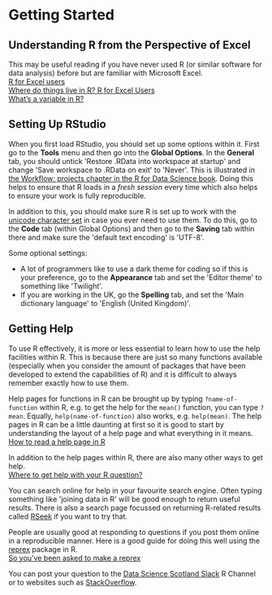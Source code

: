 # Getting Started

## Understanding R from the Perspective of Excel
This may be useful reading if you have never used R (or similar software for data analysis) before but are familiar with Microsoft Excel.  
[R for Excel users](http://rex-analytics.com/r-for-excel-users)  
[Where do things live in R? R for Excel Users](http://rex-analytics.com/things-live-r-r-excel-users)  
[What’s a variable in R?](http://rex-analytics.com/whats-variable-r)  

## Setting Up RStudio
When you first load RStudio, you should set up some options within it. First go to the **Tools** menu and then go into the **Global Options**. In the **General** tab, you should untick 'Restore .RData into workspace at startup' and change 'Save workspace to .RData on exit' to 'Never'. This is illustrated in [the Workflow: projects chapter in the R for Data Science book](https://r4ds.had.co.nz/workflow-projects.html#what-is-real). Doing this helps to ensure that R loads in a *fresh session* every time which also helps to ensure your work is fully reproducible.  
  
In addition to this, you should make sure R is set up to work with the [unicode character set](https://en.wikipedia.org/wiki/UTF-8) in case you ever need to use them. To do this, go to the **Code** tab (within Global Options) and then go to the **Saving** tab within there and make sure the 'default text encoding' is 'UTF-8'. 
  
Some optional settings:

* A lot of programmers like to use a dark theme for coding so if this is your preference, go to the **Appearance** tab and set the 'Editor theme' to something like 'Twilight'. 
* If you are working in the UK, go the **Spelling** tab, and set the 'Main dictionary language' to 'English (United Kingdom)'.


## Getting Help
To use R effectively, it is more or less essential to learn how to use the help facilities within R. This is because there are just so many functions available (especially when you consider the amount of packages that have been developed to extend the capabilities of R) and it is difficult to always remember exactly how to use them.  
  
Help pages for functions in R can be brought up by typing `?name-of-function` within R, e.g. to get the help for the `mean()` function, you can type `?mean`. Equally, `help(name-of-function)` also works, e.g. `help(mean)`. The help pages in R can be a little daunting at first so it is good to start by understanding the layout of a help page and what everything in it means.  
[How to read a help page in R](http://socviz.co/appendix.html#a-little-more-about-r)  
  
In addition to the help pages within R, there are also many other ways to get help.  
[Where to get help with your R question?](https://masalmon.eu/2018/07/22/wheretogethelp)
  
You can search online for help in your favourite search engine. Often typing something like 'joining data in R' will be good enough to return useful results. There is also a search page focussed on returning R-related results called [RSeek](https://rseek.org) if you want to try that.  
  
People are usually good at responding to questions if you post them online in a reproducible manner. Here is a good guide for doing this well using the [reprex](https://reprex.tidyverse.org) package in R.  
[So you’ve been asked to make a reprex](https://www.jessemaegan.com/post/so-you-ve-been-asked-to-make-a-reprex)  
  
You can post your question to the [Data Science Scotland Slack](https://datasciencescotland.slack.com) R Channel or to websites such as [StackOverflow](https://stackoverflow.com).


